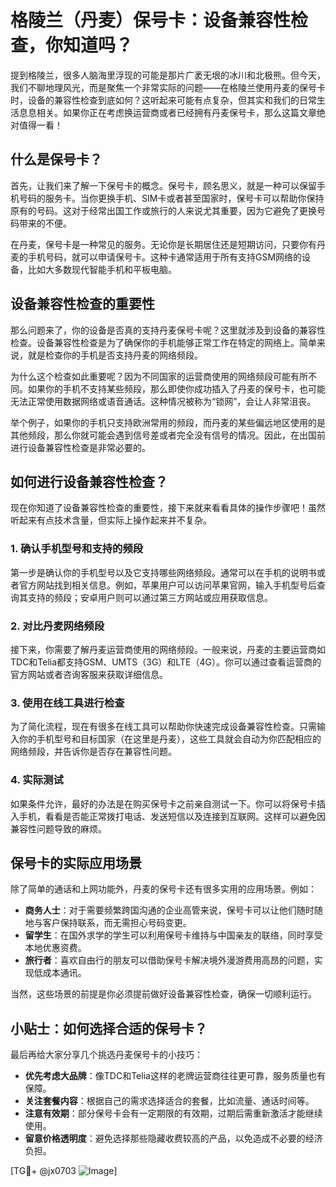 # 格陵兰（丹麦）保号卡：设备兼容性检查，你知道吗？

提到格陵兰，很多人脑海里浮现的可能是那片广袤无垠的冰川和北极熊。但今天，我们不聊地理风光，而是聚焦一个非常实际的问题——在格陵兰使用丹麦的保号卡时，设备的兼容性检查到底如何？这听起来可能有点复杂，但其实和我们的日常生活息息相关。如果你正在考虑换运营商或者已经拥有丹麦保号卡，那么这篇文章绝对值得一看！

## 什么是保号卡？

首先，让我们来了解一下保号卡的概念。保号卡，顾名思义，就是一种可以保留手机号码的服务卡。当你更换手机、SIM卡或者甚至国家时，保号卡可以帮助你保持原有的号码。这对于经常出国工作或旅行的人来说尤其重要，因为它避免了更换号码带来的不便。

在丹麦，保号卡是一种常见的服务。无论你是长期居住还是短期访问，只要你有丹麦的手机号码，就可以申请保号卡。这种卡通常适用于所有支持GSM网络的设备，比如大多数现代智能手机和平板电脑。

## 设备兼容性检查的重要性

那么问题来了，你的设备是否真的支持丹麦保号卡呢？这里就涉及到设备的兼容性检查。设备兼容性检查是为了确保你的手机能够正常工作在特定的网络上。简单来说，就是检查你的手机是否支持丹麦的网络频段。

为什么这个检查如此重要呢？因为不同国家的运营商使用的网络频段可能有所不同。如果你的手机不支持某些频段，那么即使你成功插入了丹麦的保号卡，也可能无法正常使用数据网络或语音通话。这种情况被称为“锁网”，会让人非常沮丧。

举个例子，如果你的手机只支持欧洲常用的频段，而丹麦的某些偏远地区使用的是其他频段，那么你就可能会遇到信号差或者完全没有信号的情况。因此，在出国前进行设备兼容性检查是非常必要的。

## 如何进行设备兼容性检查？

现在你知道了设备兼容性检查的重要性，接下来就来看看具体的操作步骤吧！虽然听起来有点技术含量，但实际上操作起来并不复杂。

### 1. 确认手机型号和支持的频段

第一步是确认你的手机型号以及它支持哪些网络频段。通常可以在手机的说明书或者官方网站找到相关信息。例如，苹果用户可以访问苹果官网，输入手机型号后查询其支持的频段；安卓用户则可以通过第三方网站或应用获取信息。

### 2. 对比丹麦网络频段

接下来，你需要了解丹麦运营商使用的网络频段。一般来说，丹麦的主要运营商如TDC和Telia都支持GSM、UMTS（3G）和LTE（4G）。你可以通过查看运营商的官方网站或者咨询客服来获取详细信息。

### 3. 使用在线工具进行检查

为了简化流程，现在有很多在线工具可以帮助你快速完成设备兼容性检查。只需输入你的手机型号和目标国家（在这里是丹麦），这些工具就会自动为你匹配相应的网络频段，并告诉你是否存在兼容性问题。

### 4. 实际测试

如果条件允许，最好的办法是在购买保号卡之前亲自测试一下。你可以将保号卡插入手机，看看是否能正常拨打电话、发送短信以及连接到互联网。这样可以避免因兼容性问题导致的麻烦。

## 保号卡的实际应用场景

除了简单的通话和上网功能外，丹麦的保号卡还有很多实用的应用场景。例如：

- **商务人士**：对于需要频繁跨国沟通的企业高管来说，保号卡可以让他们随时随地与客户保持联系，而无需担心号码变更。
- **留学生**：在国外求学的学生可以利用保号卡维持与中国亲友的联络，同时享受本地优惠资费。
- **旅行者**：喜欢自由行的朋友可以借助保号卡解决境外漫游费用高昂的问题，实现低成本通讯。

当然，这些场景的前提是你必须提前做好设备兼容性检查，确保一切顺利运行。

## 小贴士：如何选择合适的保号卡？

最后再给大家分享几个挑选丹麦保号卡的小技巧：

- **优先考虑大品牌**：像TDC和Telia这样的老牌运营商往往更可靠，服务质量也有保障。
- **关注套餐内容**：根据自己的需求选择适合的套餐，比如流量、通话时间等。
- **注意有效期**：部分保号卡会有一定期限的有效期，过期后需重新激活才能继续使用。
- **留意价格透明度**：避免选择那些隐藏收费较高的产品，以免造成不必要的经济负担。

[TG💪+ @jx0703 ![Image](https://github.com/user-attachments/assets/dbca1d08-cadb-493c-b0ec-ad6f7a83f270)]